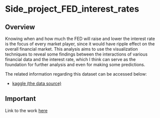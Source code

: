 # Side_project_FED_interest_rates

## Overview
Knowing when and how much the FED will raise and lower the interest rate is the focus of every market player, since it would have ripple effect on the overall financial market. This analysis aims to use the visualization techniques to reveal some findings between the interactions of various financial data and the interest rate, which I think can serve as the foundation for further analysis and even for making some predictions.

The related information regarding this dataset can be accessed below:
* [kaggle (the data source)](https://www.kaggle.com/federalreserve/interest-rates)

## Important
Link to the work [here](https://github.com/lwkuant/Side_project_FED_interest_rates/blob/master/FED.ipynb)